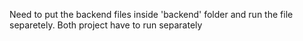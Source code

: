 Need to put the backend files inside 'backend' folder and run the file separetely. Both project have to run separately 
